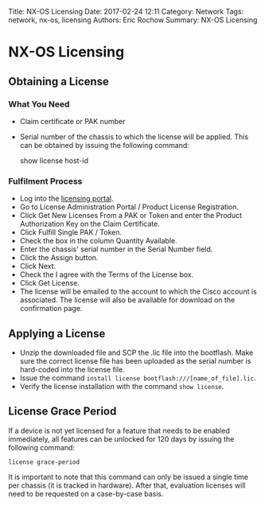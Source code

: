 Title: NX-OS Licensing
Date: 2017-02-24 12:11
Category: Network
Tags: network, nx-os, licensing
Authors: Eric Rochow
Summary: NX-OS Licensing

# NX-OS Licensing

## Obtaining a License

### What You Need

- Claim certificate or PAK number
- Serial number of the chassis to which the license will be applied. This can be obtained by issuing the following command:

    show license host-id

### Fulfilment Process

- Log into the [licensing portal](http://www.cisco.com/go/license).
- Go to License Administration Portal / Product License Registration.
- Click Get New Licenses From a PAK or Token and enter the Product Authorization Key on the Claim Certificate.
- Click Fulfill Single PAK / Token.
- Check the box in the column Quantity Available.
- Enter the chassis' serial number in the Serial Number field.
- Click the Assign button.
- Click Next.
- Check the I agree with the Terms of the License box.
- Click Get License.
- The license will be emailed to the account to which the Cisco account is associated. The license will also be available for download on the confirmation page.

## Applying a License

- Unzip the downloaded file and SCP the .lic file into the bootflash. Make sure the correct license file has been uploaded as the serial number is hard-coded into the license file.
- Issue the command `install license bootflash:///[name_of_file].lic`.
- Verify the license installation with the command `show license`.

## License Grace Period

If a device is not yet licensed for a feature that needs to be enabled immediately, all features can be unlocked for 120 days by issuing the following command:

    license grace-period

It is important to note that this command can only be issued a single time per chassis (it is tracked in hardware). After that, evaluation licenses will need to be requested on a case-by-case basis.
